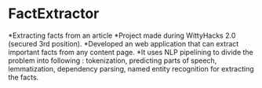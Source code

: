 # FactExtractor
*Extracting facts from an article
*Project made during WittyHacks 2.0 (secured 3rd position).
*Developed an web application that can extract important facts from any content page.
*It uses NLP pipelining to divide the problem into following : tokenization, predicting parts of speech,
lemmatization, dependency parsing, named entity recognition for extracting the facts.
